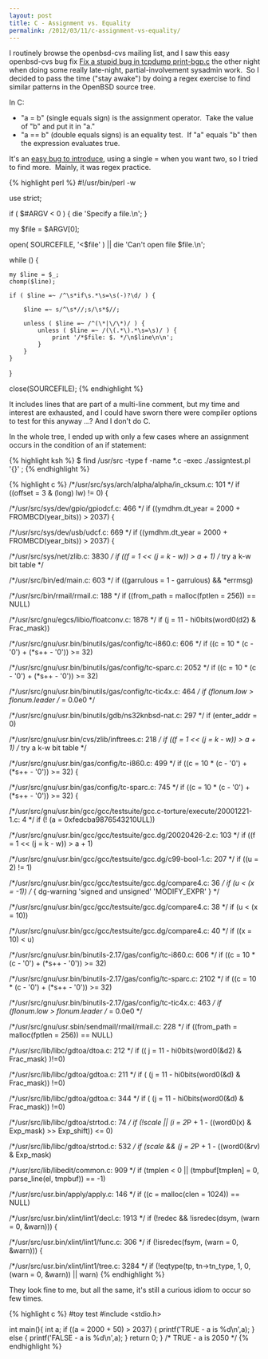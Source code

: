 ```yaml
---
layout: post
title: C - Assignment vs. Equality
permalink: /2012/03/11/c-assignment-vs-equality/
---
```


I routinely browse the openbsd-cvs mailing list, and I saw this easy openbsd-cvs bug fix [Fix a stupid bug in tcpdump print-bgp.c](http://marc.info/?l=openbsd-tech&m=132966574603292&w=2) the other night when doing some really late-night, partial-involvement sysadmin work.  So I decided to pass the time ("stay awake") by doing a regex exercise to find similar patterns in the OpenBSD source tree.

In C:

* "a = b" (single equals sign) is the assignment operator.  Take the value of "b" and put it in "a."
* "a == b" (double equals signs) is an equality test.  If "a" equals "b" then the expression evaluates true.

It's an [easy bug to introduce](http://www.andromeda.com/people/ddyer/topten.html), using a single = when you want two, so I tried to find more.  Mainly, it was regex practice.

<!--excerpt-->

{% highlight perl %}
#!/usr/bin/perl -w

use strict;

if ( $#ARGV < 0 ) {
    die 'Specify a file.\n';
}

my $file = $ARGV[0];

open( SOURCEFILE, '<$file' ) || die 'Can't open file $file.\n';

while (<SOURCEFILE>) {

    my $line = $_;
    chomp($line);

    if ( $line =~ /^\s*if\s.*\s=\s(-)?\d/ ) {

        $line =~ s/^\s*//;s/\s*$//;

        unless ( $line =~ /^(\*|\/\*)/ ) {
            unless ( $line =~ /(\(.*\).*\s=\s)/ ) {
                print '/*$file: $. */\n$line\n\n';
            }
        }
    }
}

close(SOURCEFILE);
{% endhighlight %}

It includes lines that are part of a multi-line comment, but my time and interest are exhausted, and I could have sworn there were compiler options to test for this anyway ...?  And I don't do C.

In the whole tree, I ended up with only a few cases where an assignment occurs in the condition of an if statement:

{% highlight ksh %}
$ find /usr/src -type f -name \*.c -exec ./assigntest.pl '{}' \;
{% endhighlight %}

{% highlight c %}
/*/usr/src/sys/arch/alpha/alpha/in_cksum.c: 101 */
if ((offset = 3 & (long) lw) != 0) {

/*/usr/src/sys/dev/gpio/gpiodcf.c: 466 */
if ((ymdhm.dt_year = 2000 + FROMBCD(year_bits)) > 2037) {

/*/usr/src/sys/dev/usb/udcf.c: 669 */
if ((ymdhm.dt_year = 2000 + FROMBCD(year_bits)) > 2037) {

/*/usr/src/sys/net/zlib.c: 3830 */
if ((f = 1 << (j = k - w)) > a + 1)     /* try a k-w bit table */

/*/usr/src/bin/ed/main.c: 603 */
if ((garrulous = 1 - garrulous) && *errmsg)

/*/usr/src/bin/rmail/rmail.c: 188 */
if ((from_path = malloc(fptlen = 256)) == NULL)

/*/usr/src/gnu/egcs/libio/floatconv.c: 1878 */
if (j = 11 - hi0bits(word0(d2) & Frac_mask))

/*/usr/src/gnu/usr.bin/binutils/gas/config/tc-i860.c: 606 */
if ((c = 10 * (c - '0') + (*s++ - '0')) >= 32)

/*/usr/src/gnu/usr.bin/binutils/gas/config/tc-sparc.c: 2052 */
if ((c = 10 * (c - '0') + (*s++ - '0')) >= 32)

/*/usr/src/gnu/usr.bin/binutils/gas/config/tc-tic4x.c: 464 */
if (flonum.low > flonum.leader  /* = 0.0e0 */

/*/usr/src/gnu/usr.bin/binutils/gdb/ns32knbsd-nat.c: 297 */
if (enter_addr = 0)

/*/usr/src/gnu/usr.bin/cvs/zlib/inftrees.c: 218 */
if ((f = 1 << (j = k - w)) > a + 1)     /* try a k-w bit table */

/*/usr/src/gnu/usr.bin/gas/config/tc-i860.c: 499 */
if ((c = 10 * (c - '0') + (*s++ - '0')) >= 32) {

/*/usr/src/gnu/usr.bin/gas/config/tc-sparc.c: 745 */
if ((c = 10 * (c - '0') + (*s++ - '0')) >= 32) {

/*/usr/src/gnu/usr.bin/gcc/gcc/testsuite/gcc.c-torture/execute/20001221-1.c: 4 */
if (! (a = 0xfedcba9876543210ULL))

/*/usr/src/gnu/usr.bin/gcc/gcc/testsuite/gcc.dg/20020426-2.c: 103 */
if ((f = 1 << (j = k - w)) > a + 1)

/*/usr/src/gnu/usr.bin/gcc/gcc/testsuite/gcc.dg/c99-bool-1.c: 207 */
if ((u = 2) != 1)

/*/usr/src/gnu/usr.bin/gcc/gcc/testsuite/gcc.dg/compare4.c: 36 */
if (u < (x = -1)) /* { dg-warning 'signed and unsigned' 'MODIFY_EXPR' } */

/*/usr/src/gnu/usr.bin/gcc/gcc/testsuite/gcc.dg/compare4.c: 38 */
if (u < (x = 10))

/*/usr/src/gnu/usr.bin/gcc/gcc/testsuite/gcc.dg/compare4.c: 40 */
if ((x = 10) < u)

/*/usr/src/gnu/usr.bin/binutils-2.17/gas/config/tc-i860.c: 606 */
if ((c = 10 * (c - '0') + (*s++ - '0')) >= 32)

/*/usr/src/gnu/usr.bin/binutils-2.17/gas/config/tc-sparc.c: 2102 */
if ((c = 10 * (c - '0') + (*s++ - '0')) >= 32)

/*/usr/src/gnu/usr.bin/binutils-2.17/gas/config/tc-tic4x.c: 463 */
if (flonum.low > flonum.leader  /* = 0.0e0 */

/*/usr/src/gnu/usr.sbin/sendmail/rmail/rmail.c: 228 */
if ((from_path = malloc(fptlen = 256)) == NULL)

/*/usr/src/lib/libc/gdtoa/dtoa.c: 212 */
if (( j = 11 - hi0bits(word0(&d2) & Frac_mask) )!=0)

/*/usr/src/lib/libc/gdtoa/gdtoa.c: 211 */
if ( (j = 11 - hi0bits(word0(&d) & Frac_mask)) !=0)

/*/usr/src/lib/libc/gdtoa/gdtoa.c: 344 */
if ( (j = 11 - hi0bits(word0(&d) & Frac_mask)) !=0)

/*/usr/src/lib/libc/gdtoa/strtod.c: 74 */
if (!scale || (i = 2*P + 1 - ((word0(x) & Exp_mask) >> Exp_shift)) <= 0)

/*/usr/src/lib/libc/gdtoa/strtod.c: 532 */
if (scale && (j = 2*P + 1 - ((word0(&rv) & Exp_mask)

/*/usr/src/lib/libedit/common.c: 909 */
if (tmplen < 0 || (tmpbuf[tmplen] = 0, parse_line(el, tmpbuf)) == -1)

/*/usr/src/usr.bin/apply/apply.c: 146 */
if ((c = malloc(clen = 1024)) == NULL)

/*/usr/src/usr.bin/xlint/lint1/decl.c: 1913 */
if (!redec && !isredec(dsym, (warn = 0, &warn))) {

/*/usr/src/usr.bin/xlint/lint1/func.c: 306 */
if (!isredec(fsym, (warn = 0, &warn))) {

/*/usr/src/usr.bin/xlint/lint1/tree.c: 3284 */
if (!eqtype(tp, tn->tn_type, 1, 0, (warn = 0, &warn)) || warn)
{% endhighlight %}

They look fine to me, but all the same, it's still a curious idiom to occur so few times.

{% highlight c %}
#toy test
#include <stdio.h>

int main(){
    int     a;
    if ((a = 2000 + 50) > 2037) {
        printf('TRUE - a is %d\n',a);
    }
    else {
        printf('FALSE - a is %d\n',a);
    }
return 0;
}
/* TRUE - a is 2050 */
{% endhighlight %}



